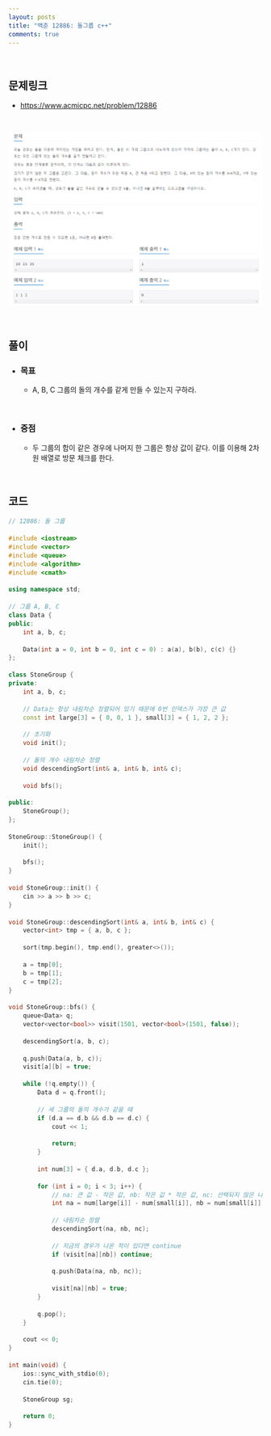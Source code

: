 ```yaml
---
layout: posts
title: "백준 12886: 돌그룹 c++"
comments: true
---
```


<br>

## **문제링크**

* <https://www.acmicpc.net/problem/12886>   

<br>

![](https://github.com/ljh37694/ljh37694.github.io/blob/main/_captures/Baekjoon12886.PNG?raw=true)

<br>

## **풀이**
* ### **목표**
  * A, B, C 그룹의 돌의 개수를 같게 만들 수 있는지 구하라.

<br>

* ### **중점**
  * 두 그룹의 합이 같은 경우에 나머지 한 그룹은 항상 값이 같다. 이를 이용해 2차원 배열로 방문 체크를 한다.

<br>

## **코드**
``` c++
// 12886: 돌 그룹

#include <iostream>
#include <vector>
#include <queue>
#include <algorithm>
#include <cmath>

using namespace std;

// 그룹 A, B, C
class Data {
public:
	int a, b, c;

	Data(int a = 0, int b = 0, int c = 0) : a(a), b(b), c(c) {}
};

class StoneGroup {
private:
	int a, b, c;

    // Data는 항상 내림차순 정렬되어 있기 때문에 0번 인덱스가 가장 큰 값
	const int large[3] = { 0, 0, 1 }, small[3] = { 1, 2, 2 };

    // 초기화
	void init();

    // 돌의 개수 내림차순 정렬
	void descendingSort(int& a, int& b, int& c);

	void bfs();

public:
	StoneGroup();
};

StoneGroup::StoneGroup() {
	init();

	bfs();
}

void StoneGroup::init() {
	cin >> a >> b >> c;
}

void StoneGroup::descendingSort(int& a, int& b, int& c) {
	vector<int> tmp = { a, b, c };

	sort(tmp.begin(), tmp.end(), greater<>());

	a = tmp[0];
	b = tmp[1];
	c = tmp[2];
}

void StoneGroup::bfs() {
	queue<Data> q;
	vector<vector<bool>> visit(1501, vector<bool>(1501, false));

	descendingSort(a, b, c);

	q.push(Data(a, b, c));
	visit[a][b] = true;

	while (!q.empty()) {
		Data d = q.front();

        // 세 그룹의 돌의 개수가 같을 때
		if (d.a == d.b && d.b == d.c) {
			cout << 1;

			return;
		}

		int num[3] = { d.a, d.b, d.c };

		for (int i = 0; i < 3; i++) {
            // na: 큰 값 - 작은 값, nb: 작은 값 * 작은 값, nc: 선택되지 않은 나머지 값
			int na = num[large[i]] - num[small[i]], nb = num[small[i]] * 2, nc = num[abs(large[i] + small[i] - 3)];

            // 내림차순 정렬
			descendingSort(na, nb, nc);

            // 지금의 경우가 나온 적이 있다면 continue
			if (visit[na][nb]) continue;

			q.push(Data(na, nb, nc));

			visit[na][nb] = true;
		}

		q.pop();
	}

	cout << 0;
}

int main(void) {
	ios::sync_with_stdio(0);
	cin.tie(0);

	StoneGroup sg;

	return 0;
}
```